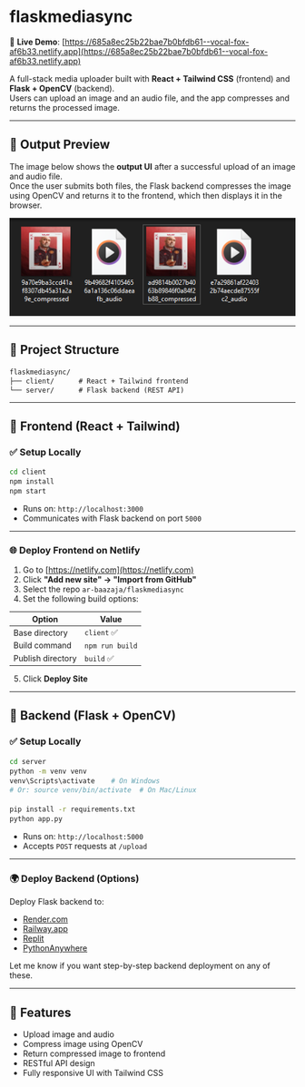 # flaskmediasync

🔗 **Live Demo**: [https://685a8ec25b22bae7b0bfdb61--vocal-fox-af6b33.netlify.app](https://685a8ec25b22bae7b0bfdb61--vocal-fox-af6b33.netlify.app)

A full-stack media uploader built with **React + Tailwind CSS** (frontend) and **Flask + OpenCV** (backend).  
Users can upload an image and an audio file, and the app compresses and returns the processed image.

---
## 📸 Output Preview

The image below shows the **output UI** after a successful upload of an image and audio file.  
Once the user submits both files, the Flask backend compresses the image using OpenCV and returns it to the frontend, which then displays it in the browser.

<img src="./Capture.PNG" alt="Compressed image preview after upload" width="600"/>

---
## 📁 Project Structure

```
flaskmediasync/
├── client/      # React + Tailwind frontend
└── server/      # Flask backend (REST API)
```

---

## 🚀 Frontend (React + Tailwind)

### ✅ Setup Locally

```bash
cd client
npm install
npm start
```

- Runs on: `http://localhost:3000`
- Communicates with Flask backend on port `5000`

---

### 🌐 Deploy Frontend on Netlify

1. Go to [https://netlify.com](https://netlify.com)
2. Click **"Add new site" → "Import from GitHub"**
3. Select the repo `ar-baazaja/flaskmediasync`
4. Set the following build options:

| Option            | Value         |
|------------------|---------------|
| Base directory   | `client` ✅    |
| Build command    | `npm run build` |
| Publish directory| `build` ✅     |

5. Click **Deploy Site**

---

## 🔧 Backend (Flask + OpenCV)

### ✅ Setup Locally

```bash
cd server
python -m venv venv
venv\Scripts\activate    # On Windows
# Or: source venv/bin/activate  # On Mac/Linux

pip install -r requirements.txt
python app.py
```

- Runs on: `http://localhost:5000`
- Accepts `POST` requests at `/upload`

---

### 🌍 Deploy Backend (Options)

Deploy Flask backend to:

- [Render.com](https://render.com)
- [Railway.app](https://railway.app)
- [Replit](https://replit.com)
- [PythonAnywhere](https://pythonanywhere.com)

Let me know if you want step-by-step backend deployment on any of these.

---

## 📸 Features

- Upload image and audio
- Compress image using OpenCV
- Return compressed image to frontend
- RESTful API design
- Fully responsive UI with Tailwind CSS



